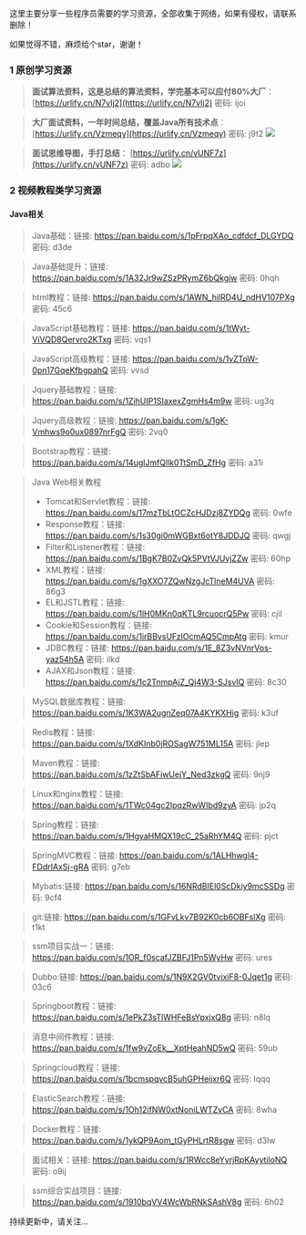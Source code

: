 这里主要分享一些程序员需要的学习资源，全部收集于网络，如果有侵权，请联系删除！

如果觉得不错，麻烦给个star，谢谢！

### 1 原创学习资源

>**面试算法资料，这是总结的算法资料，学完基本可以应付80%大厂**：[https://urlify.cn/N7vIj2](https://urlify.cn/N7vIj2) 密码: ijoi

>**大厂面试资料，一年时间总结，覆盖Java所有技术点**：[https://urlify.cn/Vzmeqy](https://urlify.cn/Vzmeqy) 密码: j9t2
![](http://image.ouyangsihai.cn/Fk7V8OloqksgU-W79Z5oWfpoePCg)

> **面试思维导图，手打总结**： [https://urlify.cn/vUNF7z](https://urlify.cn/vUNF7z) 密码: adbo
![](http://image.ouyangsihai.cn/Fobbvea9OuZh_BPmgtIyQtviVPW0)


### 2 视频教程类学习资源

#### Java相关

> Java基础：链接: https://pan.baidu.com/s/1pFrpqXAo_cdfdcf_DLGYDQ  密码: d3de

> Java基础提升：链接: https://pan.baidu.com/s/1A32Jr9wZSzPRymZ6bQkgiw  密码: 0hqh

> html教程：链接: https://pan.baidu.com/s/1AWN_hilRD4U_ndHV107PXg  密码: 45c6

> JavaScript基础教程：链接: https://pan.baidu.com/s/1tWyt-ViVQD8Qervro2KTxg  密码: vqs1

> JavaScript高级教程：链接: https://pan.baidu.com/s/1vZToW-0pn17GqeKfbgpahQ  密码: vvsd

> Jquery基础教程：链接: https://pan.baidu.com/s/1ZihUIP1SIaxexZgmHs4m9w  密码: ug3q

> Jquery高级教程：链接: https://pan.baidu.com/s/1gK-Vmhws9o0ux0897nrFgQ  密码: 2vq0

> Bootstrap教程：链接: https://pan.baidu.com/s/14uglJmfQllk0TtSmD_ZfHg  密码: a31i

> Java Web相关教程
> - Tomcat和Servlet教程：链接: https://pan.baidu.com/s/17mzTbLtOCZcHJDzj8ZYDQg  密码: 0wfe
> - Response教程：链接: https://pan.baidu.com/s/1s30gi0mWGBxt6otY8JDDJQ  密码: qwgj
> - Filter和Listener教程：链接: https://pan.baidu.com/s/1BgK7B0ZvQk5PVtVJUvjZZw  密码: 60hp
> - XML教程：链接: https://pan.baidu.com/s/1gXXO7ZQwNzgJcTlneM4UVA  密码: 86g3
> - EL和JSTL教程：链接: https://pan.baidu.com/s/1lH0MKn0qKTL9rcuocrQ5Pw  密码: cjil
> - Cookie和Session教程：链接: https://pan.baidu.com/s/1irBBvsUFzlOcmAQ5CmpAtg  密码: kmur
> - JDBC教程：链接: https://pan.baidu.com/s/1E_8Z3vNVnrVos-yaz54h5A  密码: ilkd
> - AJAX和Json教程：链接: https://pan.baidu.com/s/1c2TnmpAjZ_Qj4W3-SJsvIQ  密码: 8c30

> MySQL数据库教程：链接: https://pan.baidu.com/s/1K3WA2ugnZeq07A4KYKXHig  密码: k3uf

> Redis教程：链接: https://pan.baidu.com/s/1XdKInb0jROSagW751ML15A  密码: jlep

> Maven教程：链接: https://pan.baidu.com/s/1zZtSbAFiwUejY_Ned3zkgQ  密码: 9nj9

> Linux和nginx教程：链接: https://pan.baidu.com/s/1TWc04gc2IpqzRwWIbd9zyA  密码: jp2q

> Spring教程：链接: https://pan.baidu.com/s/1HgyaHMQX19cC_25aRhYM4Q  密码: pjct

> SpringMVC教程：链接: https://pan.baidu.com/s/1ALHhwgl4-FDdrIAxSj-gRA  密码: g7eb

> Mybatis:链接: https://pan.baidu.com/s/16NRdBIEl0ScDkiy9mcSSDg  密码: 9cf4

> git:链接: https://pan.baidu.com/s/1GFvLkv7B92K0cb6OBFslXg  密码: t1kt

> ssm项目实战一：链接: https://pan.baidu.com/s/1OR_f0scafJZBFJ1Pn5WyHw  密码: ures

> Dubbo:链接: https://pan.baidu.com/s/1N9X2GV0tvixiF8-0Jqet1g  密码: 03c6

> Springboot教程：链接: https://pan.baidu.com/s/1ePkZ3sTlWHFeBsYpxjxQ8g  密码: n8lq

> 消息中间件教程：链接: https://pan.baidu.com/s/1fw9vZoEk__XptHeahND5wQ  密码: 59ub

> Springcloud教程：链接: https://pan.baidu.com/s/1bcmspqvcB5uhGPHeijxr6Q  密码: lqqq

> ElasticSearch教程：链接: https://pan.baidu.com/s/1Oh12ifNW0xtNoniLWTZvCA  密码: 8wha

> Docker教程：链接: https://pan.baidu.com/s/1ykQP9Aom_tGyPHLrtR8sgw  密码: d3lw

> 面试相关：链接: https://pan.baidu.com/s/1RWcc8eYyrjRpKAyytiloNQ  密码: o9ij

> ssm综合实战项目：链接: https://pan.baidu.com/s/1910bqVV4WcWbRNkSAshV8g  密码: 6h02


持续更新中，请关注...
